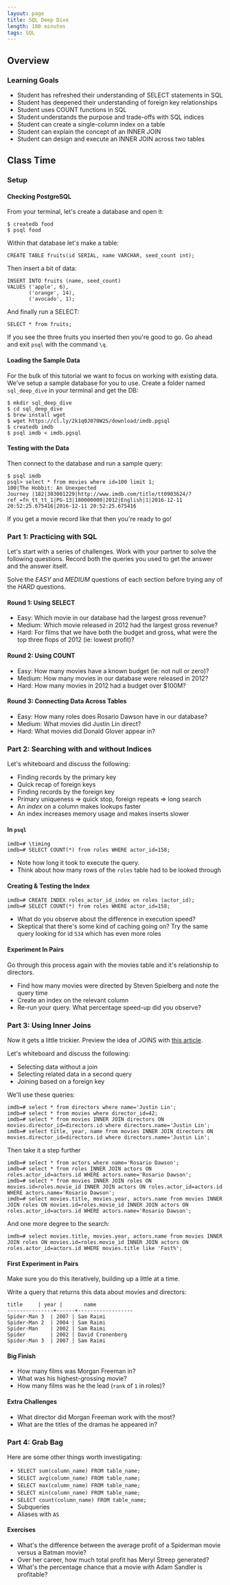 ```yaml
---
layout: page
title: SQL Deep Dive
length: 180 minutes
tags: SQL
---
```

Overview
------------

### Learning Goals

*   Student has refreshed their understanding of SELECT statements in SQL
*   Student has deepened their understanding of foreign key relationships
*   Student uses COUNT functions in SQL
*   Student understands the purpose and trade-offs with SQL indices
*   Student can create a single-column index on a table
*   Student can explain the concept of an INNER JOIN
*   Student can design and execute an INNER JOIN across two tables

Class Time
------

### Setup

#### Checking PostgreSQL

From your terminal, let's create a database and open it:

```
$ createdb food
$ psql food
```

Within that database let's make a table:

```
CREATE TABLE fruits(id SERIAL, name VARCHAR, seed_count int);
```

Then insert a bit of data:

```
INSERT INTO fruits (name, seed_count)
VALUES ('apple', 6),
       ('orange', 14),
       ('avocado', 1);
```

And finally run a SELECT:

```
SELECT * from fruits;
```

If you see the three fruits you inserted then you're good to go. Go ahead and exit `psql` with the command `\q`.

#### Loading the Sample Data

For the bulk of this tutorial we want to focus on working with existing data. We've setup a sample database for you to use. Create a folder named `sql_deep_dive` in your terminal and get the DB:

```
$ mkdir sql_deep_dive
$ cd sql_deep_dive
$ brew install wget
$ wget https://cl.ly/2k1q0J070W2S/download/imdb.pgsql
$ createdb imdb
$ psql imdb < imdb.pgsql
```

#### Testing with the Data

Then connect to the database and run a sample query:

```
$ psql imdb
psql> select * from movies where id=100 limit 1;
100|The Hobbit: An Unexpected Journey |182|303001229|http://www.imdb.com/title/tt0903624/?ref_=fn_tt_tt_1|PG-13|180000000|2012|English|1|2016-12-11 20:52:25.675416|2016-12-11 20:52:25.675416
```

If you get a movie record like that then you're ready to go!

### Part 1: Practicing with SQL

Let's start with a series of challenges. Work with your partner to solve the following questions. Record both the queries you used to get the answer and the answer itself.

Solve the *EASY* and *MEDIUM* questions of each section before trying any of the *HARD* questions.

#### Round 1: Using SELECT

*   Easy: Which movie in our database had the largest gross revenue?
*   Medium: Which movie released in 2012 had the largest gross revenue?
*   Hard: For films that we have both the budget and gross, what were the top three flops of 2012 (ie: lowest profit)?

#### Round 2: Using COUNT

*   Easy: How many movies have a known budget (ie: not null or zero)?
*   Medium: How many movies in our database were released in 2012?
*   Hard: How many movies in 2012 had a budget over $100M?

#### Round 3: Connecting Data Across Tables

*   Easy: How many roles does Rosario Dawson have in our database?
*   Medium: What movies did Justin Lin direct?
*   Hard: What movies did Donald Glover appear in?

### Part 2: Searching with and without Indices

Let's whiteboard and discuss the following:

*   Finding records by the primary key
*   Quick recap of foreign keys
*   Finding records by the foreign key
*   Primary uniqueness => quick stop, foreign repeats => long search
*   An *index* on a column makes lookups faster
*   An index increases memory usage and makes inserts slower

#### In `psql`

```
imdb=# \timing
imdb=# SELECT COUNT(*) from roles WHERE actor_id=158;
```

*   Note how long it took to execute the query.
*   Think about how many rows of the `roles` table had to be looked through

#### Creating & Testing the Index

```
imdb=# CREATE INDEX roles_actor_id_index on roles (actor_id);
imdb=# SELECT COUNT(*) from roles WHERE actor_id=158;
```

*   What do you observe about the difference in execution speed?
*   Skeptical that there's some kind of caching going on? Try the same query looking for id `534` which has even more roles

#### Experiment In Pairs

Go through this process again with the movies table and it's relationship to directors.

*   Find how many movies were directed by Steven Spielberg and note the query time
*   Create an index on the relevant column
*   Re-run your query. What percentage speed-up did you observe?

### Part 3: Using Inner Joins

Now it gets a little trickier. Preview the idea of JOINS with [this article](https://blog.codinghorror.com/a-visual-explanation-of-sql-joins/).

Let's whiteboard and discuss the following:

*   Selecting data without a join
*   Selecting related data in a second query
*   Joining based on a foreign key

We'll use these queries:

```
imdb=# select * from directors where name='Justin Lin';
imdb=# select * from movies where director_id=42;
imdb=# select * from movies INNER JOIN directors ON movies.director_id=directors.id where directors.name='Justin Lin';
imdb=# select title, year, name from movies INNER JOIN directors ON movies.director_id=directors.id where directors.name='Justin Lin';
```

Then take it a step further

```
imdb=# select * from actors where name='Rosario Dawson';
imdb=# select * from roles INNER JOIN actors ON roles.actor_id=actors.id WHERE actors.name='Rosario Dawson';
imdb=# select * from movies INNER JOIN roles ON movies.id=roles.movie_id INNER JOIN actors ON roles.actor_id=actors.id WHERE actors.name='Rosario Dawson';
imdb=# select movies.title, movies.year, actors.name from movies INNER JOIN roles ON movies.id=roles.movie_id INNER JOIN actors ON roles.actor_id=actors.id WHERE actors.name='Rosario Dawson';
```

And one more degree to the search:

```
imdb=# select movies.title, movies.year, actors.name from movies INNER JOIN roles ON movies.id=roles.movie_id INNER JOIN actors ON roles.actor_id=actors.id WHERE movies.title like 'Fast%';
```

#### First Experiment in Pairs

Make sure you do this iteratively, building up a little at a time.

Write a query that returns this data about movies and directors:

```
title     | year |       name       
---------------+------+------------------
Spider-Man 3  | 2007 | Sam Raimi
Spider-Man 2  | 2004 | Sam Raimi
Spider-Man    | 2002 | Sam Raimi
Spider        | 2002 | David Cronenberg
Spider-Man 3  | 2007 | Sam Raimi
```

#### Big Finish

*   How many films was Morgan Freeman in?
*   What was his highest-grossing movie?
*   How many films was he the lead (`rank` of `1` in roles)?

#### Extra Challenges

*   What director did Morgan Freeman work with the most?
*   What are the titles of the dramas he appeared in?

### Part 4: Grab Bag

Here are some other things worth investigating:

*   `SELECT sum(column_name) FROM table_name; `
*   `SELECT avg(column_name) FROM table_name; `
*   `SELECT max(column_name) FROM table_name; `
*   `SELECT min(column_name) FROM table_name;`
*   `SELECT count(column_name) FROM table_name; `
*   Subqueries
*   Aliases with `AS`

#### Exercises

*   What's the difference between the average profit of a Spiderman movie versus a Batman movie?
*   Over her career, how much total profit has Meryl Streep generated?
*   What's the percentage chance that a movie with Adam Sandler is profitable?
